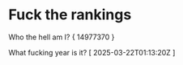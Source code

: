 # Fuck the rankings

Who the hell am I?
{ 14977370 }

What fucking year is it?
[ 2025-03-22T01:13:20Z ]
